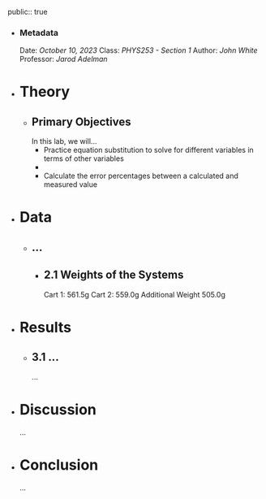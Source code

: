 public:: true

- ### Metadata
  Date: *October 10, 2023*
  Class: *PHYS253 - Section 1*
  Author: *John White*
  Professor: *Jarod Adelman*
- # Theory
	- ## Primary Objectives
	  In this lab, we will...
	  * Practice equation substitution to solve for different variables in terms of other variables
	  * 
	  * Calculate the error percentages between a calculated and measured value
- # Data
	- ## ...
		- ## 2.1 Weights of the Systems
		  Cart 1: 561.5g
		  Cart 2: 559.0g
		  Additional Weight 505.0g
- # Results
	- ## 3.1 ...
	  ...
- # Discussion
  ...
- # Conclusion
  ...